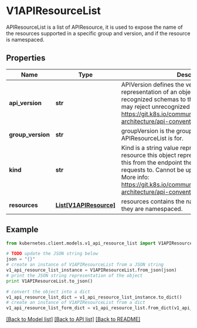 # V1APIResourceList

APIResourceList is a list of APIResource, it is used to expose the name of the resources supported in a specific group and version, and if the resource is namespaced.

## Properties

Name | Type | Description | Notes
------------ | ------------- | ------------- | -------------
**api_version** | **str** | APIVersion defines the versioned schema of this representation of an object. Servers should convert recognized schemas to the latest internal value, and may reject unrecognized values. More info: https://git.k8s.io/community/contributors/devel/sig-architecture/api-conventions.md#resources | [optional] 
**group_version** | **str** | groupVersion is the group and version this APIResourceList is for. | 
**kind** | **str** | Kind is a string value representing the REST resource this object represents. Servers may infer this from the endpoint the kubernetes.client submits requests to. Cannot be updated. In CamelCase. More info: https://git.k8s.io/community/contributors/devel/sig-architecture/api-conventions.md#types-kinds | [optional] 
**resources** | [**List[V1APIResource]**](V1APIResource.md) | resources contains the name of the resources and if they are namespaced. | 

## Example

```python
from kubernetes.client.models.v1_api_resource_list import V1APIResourceList

# TODO update the JSON string below
json = "{}"
# create an instance of V1APIResourceList from a JSON string
v1_api_resource_list_instance = V1APIResourceList.from_json(json)
# print the JSON string representation of the object
print V1APIResourceList.to_json()

# convert the object into a dict
v1_api_resource_list_dict = v1_api_resource_list_instance.to_dict()
# create an instance of V1APIResourceList from a dict
v1_api_resource_list_form_dict = v1_api_resource_list.from_dict(v1_api_resource_list_dict)
```
[[Back to Model list]](../README.md#documentation-for-models) [[Back to API list]](../README.md#documentation-for-api-endpoints) [[Back to README]](../README.md)


